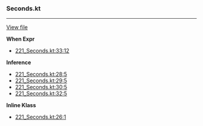 ### Seconds.kt
---
[View file](../files/221_Seconds.kt)

**When Expr**

 - [221_Seconds.kt:33:12](../files/221_Seconds.kt#L33)

**Inference**

 - [221_Seconds.kt:28:5](../files/221_Seconds.kt#L28)
 - [221_Seconds.kt:29:5](../files/221_Seconds.kt#L29)
 - [221_Seconds.kt:30:5](../files/221_Seconds.kt#L30)
 - [221_Seconds.kt:32:5](../files/221_Seconds.kt#L32)

**Inline Klass**

 - [221_Seconds.kt:26:1](../files/221_Seconds.kt#L26)
